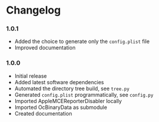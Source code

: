 # Changelog
### 1.0.1
- Added the choice to generate only the `config.plist` file
- Improved documentation

### 1.0.0
- Initial release
- Added latest software dependencies
- Automated the directory tree build, see `tree.py`
- Generated `config.plist` programmatically, see `config.py`
- Imported AppleMCEReporterDisabler locally
- Imported OcBinaryData as submodule
- Created documentation
